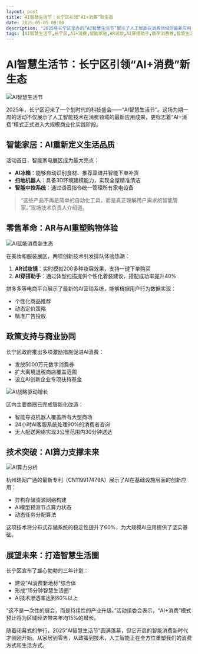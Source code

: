 ```yaml
---
layout: post
title: AI智慧生活节：长宁区引领“AI+消费”新生态
date: 2025-05-05 09:00
description: "2025年长宁区举办的“AI智慧生活节”展示了人工智能在消费领域的最新应用，标志着“AI+消费”模式进入大规模商业化阶段。活动亮点包括智能家居产品如AI冰箱和扫地机器人，零售领域的AR试妆镜和AI穿搭助手，以及政府推出的数字消费券等激励措施。长宁区还宣布了建设“AI消费新地标”和“15分钟智慧生活圈”的三年计划，预计将推动区域经济年均增长15%。"
tags: [AI智慧生活节,长宁区,AI+消费,智能家居,AR试妆,AI穿搭助手,数字消费券,智慧生活圈]
---
```


# AI智慧生活节：长宁区引领“AI+消费”新生态

![AI智慧生活节](https://s.coze.cn/t/D8N3ZeCHkcI/ "2025年长宁区AI智慧生活节盛大开幕")

2025年，长宁区迎来了一个划时代的科技盛会——“AI智慧生活节”。这场为期一周的活动不仅展示了人工智能技术在消费领域的最新应用成果，更标志着“AI+消费”模式正式进入大规模商业化实践阶段。

## 智能家居：AI重新定义生活品质

活动首日，智能家电展区成为最大亮点：
- **AI冰箱**：能够自动识别食材、推荐菜谱并智能下单补货
- **扫地机器人**：具备3D环境建模能力，实现全屋精准清洁
- **智能中控系统**：通过语音指令统一管理所有家电设备

> “这些产品不再是简单的自动化工具，而是真正理解用户需求的智能管家。”现场技术负责人介绍道。

## 零售革命：AR与AI重塑购物体验

![AI赋能消费新生态](https://s.coze.cn/t/V6ZLSVnAM-M/ "消费者体验AR试妆技术")

在美妆和服装展区，两项创新技术引发排队体验热潮：

1. **AR试妆镜**：实时模拟200多种妆容效果，支持一键下单购买
2. **AI穿搭助手**：通过体型扫描提供个性化着装建议，搭配成功率提升40%

拼多多等电商平台展示了最新的AI营销系统，能够根据用户行为数据实现：
- 个性化商品推荐
- 动态定价策略
- 精准广告投放

## 政策支持与商业协同

长宁区政府推出多项激励措施促进AI消费：
- 发放5000万元数字消费券
- 扩大离境退税商店覆盖范围
- 设立AI创新企业专项扶持基金

![AI战略驱动增长](https://s.coze.cn/t/1_t3RwV7gXk/ "政企代表探讨AI商业应用前景")

区内主要商圈已完成智能化改造：
- 智能导览机器人覆盖所有大型商场
- 24小时AI客服系统处理90%的消费者咨询
- 无人配送网络实现3公里范围内30分钟送达

## 技术突破：AI算力支撑未来

![AI算力分析](https://s.coze.cn/t/jqJiCmKcL3w/ "分布式存储系统架构图")

杭州瑞网广通的最新专利（CN119917479A）展示了AI在基础设施层面的创新应用：
- 异构存储资源网络构建
- AI模型预测节点算力状态
- 动态任务分配算法

这项技术将分布式存储系统的稳定性提升了60%，为大规模AI应用提供了坚实基础。

## 展望未来：打造智慧生活圈

长宁区宣布了雄心勃勃的三年计划：
- 建设“AI消费新地标”综合体
- 形成“15分钟智慧生活圈”
- AI技术渗透率达到80%以上

“这不是一次性的展会，而是持续性的产业升级。”活动组委会表示，“AI+消费”模式预计将为区域经济带来年均15%的增长。

随着闭幕式的举行，2025“AI智慧生活节”圆满落幕，但它开启的智能消费新时代才刚刚开始。从家居到零售，从政策到技术，人工智能正在全方位重塑我们的消费方式和生活方式。

